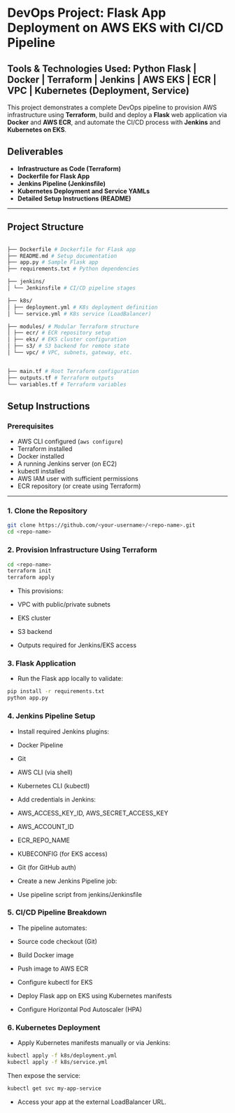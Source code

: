
# DevOps Project: Flask App Deployment on AWS EKS with  CI/CD Pipeline

## Tools & Technologies Used: **Python Flask** | **Docker** | **Terraform** | **Jenkins** | **AWS EKS** | **ECR** | **VPC** | **Kubernetes (Deployment, Service)**

This project demonstrates a complete DevOps pipeline to provision AWS infrastructure using **Terraform**, build and deploy a **Flask** web application via **Docker** and **AWS ECR**, and automate the CI/CD process with **Jenkins** and **Kubernetes on EKS**.


##   Deliverables

- **Infrastructure as Code (Terraform)**  
- **Dockerfile for Flask App**  
- **Jenkins Pipeline (Jenkinsfile)**  
- **Kubernetes Deployment and Service YAMLs**  
- **Detailed Setup Instructions (README)**

---

##  Project Structure

```bash

├── Dockerfile # Dockerfile for Flask app
├── README.md # Setup documentation
├── app.py # Sample Flask app
├── requirements.txt # Python dependencies

├── jenkins/
│ └── Jenkinsfile # CI/CD pipeline stages

├── k8s/
│ ├── deployment.yml # K8s deployment definition
│ └── service.yml # K8s service (LoadBalancer)

├── modules/ # Modular Terraform structure
│ ├── ecr/ # ECR repository setup
│ ├── eks/ # EKS cluster configuration
│ ├── s3/ # S3 backend for remote state
│ └── vpc/ # VPC, subnets, gateway, etc.


├── main.tf # Root Terraform configuration
├── outputs.tf # Terraform outputs
└── variables.tf # Terraform variables
```



##   Setup Instructions

###  Prerequisites

- AWS CLI configured (`aws configure`)
- Terraform installed
- Docker installed
- A running Jenkins server (on EC2)
- kubectl installed
- AWS IAM user with sufficient permissions
- ECR repository (or create using Terraform)
---

### 1. Clone the Repository

```bash
git clone https://github.com/<your-username>/<repo-name>.git
cd <repo-name>
```

### 2. Provision Infrastructure Using Terraform

```bash
cd <repo-name>
terraform init
terraform apply
```

- This provisions:

- VPC with public/private subnets

- EKS cluster

- S3 backend

- Outputs required for Jenkins/EKS access

### 3. Flask Application 

- Run the Flask app locally to validate:

```bash
pip install -r requirements.txt
python app.py
```
### 4. Jenkins Pipeline Setup

- Install required Jenkins plugins:

- Docker Pipeline

- Git

- AWS CLI (via shell)

- Kubernetes CLI (kubectl)

- Add credentials in Jenkins:

- AWS_ACCESS_KEY_ID, AWS_SECRET_ACCESS_KEY

- AWS_ACCOUNT_ID

- ECR_REPO_NAME

- KUBECONFIG (for EKS access)

- Git (for GitHub auth)

- Create a new Jenkins Pipeline job:

- Use pipeline script from jenkins/Jenkinsfile

### 5. CI/CD Pipeline Breakdown

- The pipeline automates:

-  Source code checkout (Git)

- Build Docker image

- Push image to AWS ECR

- Configure kubectl for EKS

- Deploy Flask app on EKS using Kubernetes manifests

- Configure Horizontal Pod Autoscaler (HPA)


### 6. Kubernetes Deployment
- Apply Kubernetes manifests manually or via Jenkins:

```bash
kubectl apply -f k8s/deployment.yml
kubectl apply -f k8s/service.yml
```

Then expose the service:

```bash
kubectl get svc my-app-service
```
- Access your app at the external LoadBalancer URL.

